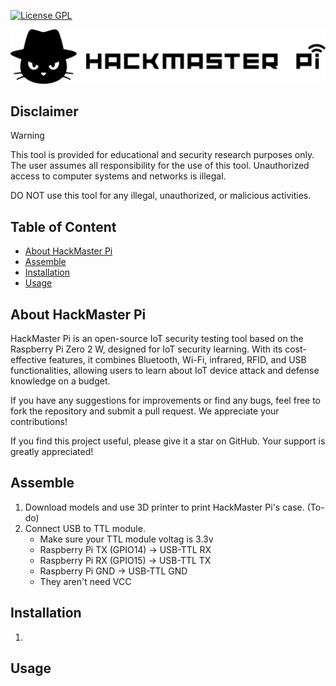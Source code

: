 [![License GPL](https://img.shields.io/badge/license-GPL-blue.svg)](https://raw.githubusercontent.com/1PingSun/HackMaster-Pi/refs/heads/main/LICENSE)

<picture>
  <source media="(prefers-color-scheme: dark)" srcset="icon/Wide/PNG-Dark.png" />
  <source media="(prefers-color-scheme: light)" srcset="icon/Wide/PNG-Light.png" />
  <img alt="Logo" src="icon/Wide/PNG-Light.png" />
</picture>

## Disclaimer

> [!Warning]
>
> This tool is provided for educational and security research purposes only. The user assumes all responsibility for the use of this tool. Unauthorized access to computer systems and networks is illegal.
> 
> DO NOT use this tool for any illegal, unauthorized, or malicious activities.

## Table of Content

- [About HackMaster Pi](#about-hackmaster-pi)
- [Assemble](#assemble)
- [Installation](#installation)
- [Usage](#usage)

## About HackMaster Pi

HackMaster Pi is an open-source IoT security testing tool based on the Raspberry Pi Zero 2 W, designed for IoT security learning. With its cost-effective features, it combines Bluetooth, Wi-Fi, infrared, RFID, and USB functionalities, allowing users to learn about IoT device attack and defense knowledge on a budget.

If you have any suggestions for improvements or find any bugs, feel free to fork the repository and submit a pull request. We appreciate your contributions!

If you find this project useful, please give it a star on GitHub. Your support is greatly appreciated!

## Assemble

1. Download models and use 3D printer to print HackMaster Pi's case. (To-do)
2. Connect USB to TTL module.
   * Make sure your TTL module voltag is 3.3v
   * Raspberry Pi TX (GPIO14) → USB-TTL RX
   * Raspberry Pi RX (GPIO15) → USB-TTL TX
   * Raspberry Pi GND → USB-TTL GND
   * They aren't need VCC

## Installation

1. 

## Usage
